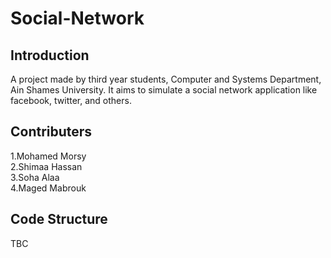# Social-Network
## Introduction
 A project made by third year students, Computer and Systems Department, Ain Shames University. It aims to simulate a social network application like facebook, twitter, and others.
## Contributers
1.Mohamed Morsy  
2.Shimaa Hassan  
3.Soha Alaa  
4.Maged Mabrouk  
## Code Structure
TBC
